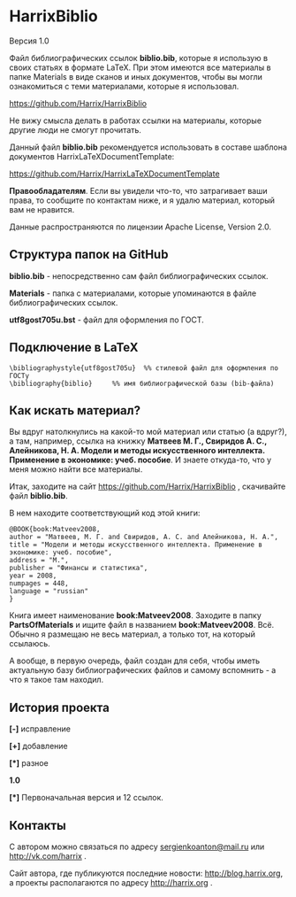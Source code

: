 HarrixBiblio
============

Версия 1.0

Файл библиографических ссылок **biblio.bib**, которые я использую в своих статьях в формате LaTeX. При этом имеются все материалы в папке Materials в виде сканов и иных документов, чтобы вы могли ознакомиться с теми материалами, которые я использовал.

https://github.com/Harrix/HarrixBiblio

Не вижу смысла делать в работах ссылки на материалы, которые другие люди не смогут прочитать.

Данный файл **biblio.bib** рекомендуется использовать в составе шаблона документов HarrixLaTeXDocumentTemplate:

https://github.com/Harrix/HarrixLaTeXDocumentTemplate

**Правообладателям**. Если вы увидели что-то, что затрагивает ваши права, то сообщите по контактам ниже, и я удалю материал, который вам не нравится.

Данные распространяются по лицензии Apache License, Version 2.0.

Структура папок на GitHub
--------------------------

**biblio.bib** - непосредственно сам файл библиографических ссылок.

**Materials** - папка с материалами, которые упоминаются в файле библиографических ссылок.

**utf8gost705u.bst** - файл для оформления по ГОСТ.

Подключение в LaTeX
--------------------------

	\bibliographystyle{utf8gost705u}  %% стилевой файл для оформления по ГОСТу
	\bibliography{biblio}     %% имя библиографической базы (bib-файла)

Как искать материал?
---------------

Вы вдруг натолкнулись на какой-то мой материал или статью (а вдруг?), а там, например, ссылка на книжку **Матвеев М. Г., Свиридов А. С., Алейникова, Н. А. Модели и методы искусственного интеллекта. Применение в экономике: учеб. пособие**. И знаете откуда-то, что у меня можно найти все материалы. 

Итак, заходите на сайт https://github.com/Harrix/HarrixBiblio , скачивайте файл **biblio.bib**.

В нем находите соответствующий код этой книги:

	@BOOK{book:Matveev2008,
	author = "Матвеев, М. Г. and Свиридов, А. С. and Алейникова, Н. А.",
	title = "Модели и методы искусственного интеллекта. Применение в экономике: учеб. пособие",
	address = "М.",
	publisher = "Финансы и статистика",
	year = 2008,
	numpages = 448,
	language = "russian"
	}
	
Книга имеет наименование **book:Matveev2008**. Заходите в папку **PartsOfMaterials** и ищите файл в названием **book:Matveev2008**. Всё. Обычно я размещаю не весь материал, а только тот, на который ссылаюсь.

А вообще, в первую очередь, файл создан для себя, чтобы иметь актуальную базу библиографических файлов и самому вспомнить - а что я такое там находил.

История проекта
---------------

**[-]** исправление

**[+]** добавление

**[*]** разное

**1.0**

**[*]** Первоначальная версия и 12 ссылок.

Контакты
---------------

С автором можно связаться по адресу sergienkoanton@mail.ru или  http://vk.com/harrix .

Сайт автора, где публикуются последние новости: http://blog.harrix.org, а проекты располагаются по адресу http://harrix.org .